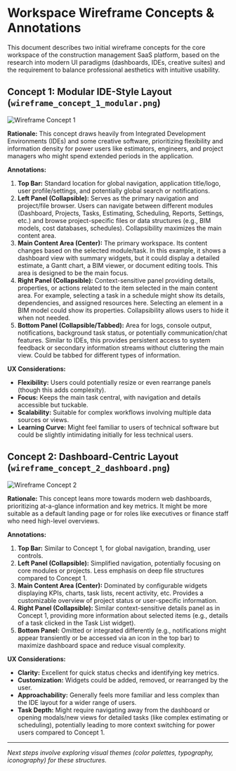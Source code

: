 # Workspace Wireframe Concepts & Annotations

This document describes two initial wireframe concepts for the core workspace of the construction management SaaS platform, based on the research into modern UI paradigms (dashboards, IDEs, creative suites) and the requirement to balance professional aesthetics with intuitive usability.

## Concept 1: Modular IDE-Style Layout (`wireframe_concept_1_modular.png`)

![Wireframe Concept 1](/home/ubuntu/wireframe_concept_1_modular.png)

**Rationale:** This concept draws heavily from Integrated Development Environments (IDEs) and some creative software, prioritizing flexibility and information density for power users like estimators, engineers, and project managers who might spend extended periods in the application.

**Annotations:**

1.  **Top Bar:** Standard location for global navigation, application title/logo, user profile/settings, and potentially global search or notifications.
2.  **Left Panel (Collapsible):** Serves as the primary navigation and project/file browser. Users can navigate between different modules (Dashboard, Projects, Tasks, Estimating, Scheduling, Reports, Settings, etc.) and browse project-specific files or data structures (e.g., BIM models, cost databases, schedules). Collapsibility maximizes the main content area.
3.  **Main Content Area (Center):** The primary workspace. Its content changes based on the selected module/task. In this example, it shows a dashboard view with summary widgets, but it could display a detailed estimate, a Gantt chart, a BIM viewer, or document editing tools. This area is designed to be the main focus.
4.  **Right Panel (Collapsible):** Context-sensitive panel providing details, properties, or actions related to the item selected in the main content area. For example, selecting a task in a schedule might show its details, dependencies, and assigned resources here. Selecting an element in a BIM model could show its properties. Collapsibility allows users to hide it when not needed.
5.  **Bottom Panel (Collapsible/Tabbed):** Area for logs, console output, notifications, background task status, or potentially communication/chat features. Similar to IDEs, this provides persistent access to system feedback or secondary information streams without cluttering the main view. Could be tabbed for different types of information.

**UX Considerations:**
*   **Flexibility:** Users could potentially resize or even rearrange panels (though this adds complexity).
*   **Focus:** Keeps the main task central, with navigation and details accessible but tuckable.
*   **Scalability:** Suitable for complex workflows involving multiple data sources or views.
*   **Learning Curve:** Might feel familiar to users of technical software but could be slightly intimidating initially for less technical users.

## Concept 2: Dashboard-Centric Layout (`wireframe_concept_2_dashboard.png`)

![Wireframe Concept 2](/home/ubuntu/wireframe_concept_2_dashboard.png)

**Rationale:** This concept leans more towards modern web dashboards, prioritizing at-a-glance information and key metrics. It might be more suitable as a default landing page or for roles like executives or finance staff who need high-level overviews.

**Annotations:**

1.  **Top Bar:** Similar to Concept 1, for global navigation, branding, user controls.
2.  **Left Panel (Collapsible):** Simplified navigation, potentially focusing on core modules or projects. Less emphasis on deep file structures compared to Concept 1.
3.  **Main Content Area (Center):** Dominated by configurable widgets displaying KPIs, charts, task lists, recent activity, etc. Provides a customizable overview of project status or user-specific information.
4.  **Right Panel (Collapsible):** Similar context-sensitive details panel as in Concept 1, providing more information about selected items (e.g., details of a task clicked in the Task List widget).
5.  **Bottom Panel:** Omitted or integrated differently (e.g., notifications might appear transiently or be accessed via an icon in the top bar) to maximize dashboard space and reduce visual complexity.

**UX Considerations:**
*   **Clarity:** Excellent for quick status checks and identifying key metrics.
*   **Customization:** Widgets could be added, removed, or rearranged by the user.
*   **Approachability:** Generally feels more familiar and less complex than the IDE layout for a wider range of users.
*   **Task Depth:** Might require navigating away from the dashboard or opening modals/new views for detailed tasks (like complex estimating or scheduling), potentially leading to more context switching for power users compared to Concept 1.

---
*Next steps involve exploring visual themes (color palettes, typography, iconography) for these structures.*
